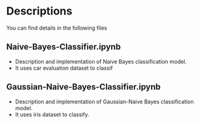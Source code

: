 # Descriptions
You can find details in the following files

## Naive-Bayes-Classifier.ipynb
* Description and implementation of Naive Bayes classification model.
* It uses car evaluation dataset to classif

## Gaussian-Naive-Bayes-Classifier.ipynb
* Description and implementation of Gaussian-Naive Bayes classification model.
* It uses iris dataset to classify.